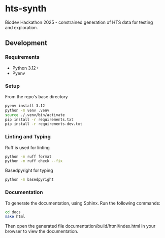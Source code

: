 # hts-synth

Biodev Hackathon 2025 - constrained generation of HTS data for testing and exploration.

## Development

### Requirements

- Python 3.12+
- Pyenv

### Setup

From the repo's base directory

```sh
pyenv install 3.12
python -m venv .venv
source ./.venv/bin/activate
pip install -r requirements.txt
pip install -r requirements-dev.txt
```

### Linting and Typing

Ruff is used for linting

```sh
python -m ruff format
python -m ruff check --fix
```

Basedpyright for typing

```sh
python -m basedpyright
```

### Documentation
To generate the documentation, using Sphinx. Run the following commands:

```bash
cd docs
make html
```
Then open the generated file documentation/build/html/index.html in your browser to view the documentation.